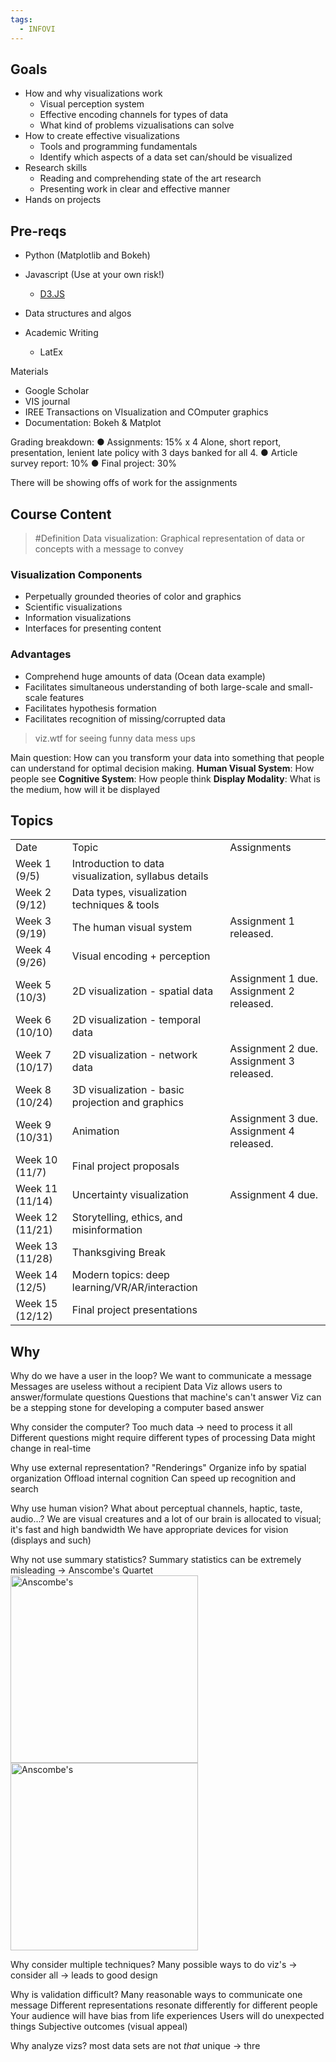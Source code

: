 ```yaml
---
tags:
  - INFOVI
---
```

## Goals
- How and why visualizations work
	- Visual perception system
	- Effective encoding channels for types of data
	- What kind of problems vizualisations can solve
- How to create effective visualizations
	- Tools and programming fundamentals
	- Identify which aspects of a data set can/should be visualized
- Research skills
	- Reading and comprehending state of the art research
	- Presenting work in clear and effective manner
- Hands on projects

## Pre-reqs
- Python (Matplotlib and Bokeh)
- Javascript (Use at your own risk!)
	- [D3.JS](https://d3js.org/)
- Data structures and algos

- Academic Writing
	- LatEx

Materials
- Google Scholar
- VIS journal
- IREE Transactions on VIsualization and COmputer graphics
- Documentation: Bokeh & Matplot

Grading breakdown:
● Assignments: 15% x 4
	Alone, short report, presentation, lenient late policy with 3 days banked for all 4.
● Article survey report: 10%
● Final project: 30%

There will be showing offs of work for the assignments

## Course Content

> #Definition Data visualization: Graphical representation of data or concepts with a message to convey

### Visualization Components
- Perpetually grounded theories of color and graphics
- Scientific visualizations
- Information visualizations
- Interfaces for presenting content

### Advantages
- Comprehend huge amounts of data (Ocean data example)
- Facilitates simultaneous understanding of both large-scale and small-scale features
- Facilitates hypothesis formation
- Facilitates recognition of missing/corrupted data

> viz.wtf for seeing funny data mess ups

Main question: How can you transform your data into something that people can understand for optimal decision making.
	**Human Visual System**: How people see
	**Cognitive System**: How people think
	**Display Modality**: What is the medium, how will it be displayed 

## Topics

|                 |                                                      |                                          |
| --------------- | ---------------------------------------------------- | ---------------------------------------- |
| Date            | Topic                                                | Assignments                              |
| Week 1 (9/5)    | Introduction to data visualization, syllabus details |                                          |
| Week 2 (9/12)   | Data types, visualization techniques & tools         |                                          |
| Week 3 (9/19)   | The human visual system                              | Assignment 1 released.                   |
| Week 4 (9/26)   | Visual encoding + perception                         |                                          |
| Week 5 (10/3)   | 2D visualization - spatial data                      | Assignment 1 due. Assignment 2 released. |
| Week 6 (10/10)  | 2D visualization - temporal data                     |                                          |
| Week 7 (10/17)  | 2D visualization - network data                      | Assignment 2 due. Assignment 3 released. |
| Week 8 (10/24)  | 3D visualization - basic projection and graphics     |                                          |
| Week 9 (10/31)  | Animation                                            | Assignment 3 due. Assignment 4 released. |
| Week 10 (11/7)  | Final project proposals                              |                                          |
| Week 11 (11/14) | Uncertainty visualization                            | Assignment 4 due.                        |
| Week 12 (11/21) | Storytelling, ethics, and misinformation             |                                          |
| Week 13 (11/28) | Thanksgiving Break                                   |                                          |
| Week 14 (12/5)  | Modern topics: deep learning/VR/AR/interaction       |                                          |
| Week 15 (12/12) | Final project presentations                          |                                          |
## Why
Why do we have a user in the loop?
	We want to communicate a message
		Messages are useless without a recipient
	Data Viz allows users to answer/formulate questions
		Questions that machine's can't answer
		Viz can be a stepping stone for developing a computer based answer

Why consider the computer?
	Too much data -> need to process it all
	Different questions might require different types of processing
	Data might change in real-time

Why use external representation?
"Renderings"
	Organize info by spatial organization
	Offload internal cognition
	Can speed up recognition and search

Why use human vision?
	What about perceptual channels, haptic, taste, audio...?
	We are visual creatures and a lot of our brain is allocated to visual; it's fast and high bandwidth
	We have appropriate devices for vision (displays and such)

Why not use summary statistics?
	Summary statistics can be extremely misleading -> Anscombe's Quartet
<img src="https://upload.wikimedia.org/wikipedia/commons/thumb/e/ec/Anscombe%27s_quartet_3.svg/850px-Anscombe%27s_quartet_3.svg.png" alt="Anscombe's" width="300px" />
<img src="https://miro.medium.com/v2/resize:fit:1166/1*JyDU5qgFA-S2XOFBah9YcQ.png" alt="Anscombe's" width="300px" />

Why consider multiple techniques?
	Many possible ways to do viz's -> consider all -> leads to good design

Why is validation difficult? 
	Many reasonable ways to communicate one message
	Different representations resonate differently for different people
	Your audience will have bias from life experiences
	Users will do unexpected things
	Subjective outcomes (visual appeal)

Why analyze vizs?
	most data sets are not *that* unique -> thre 